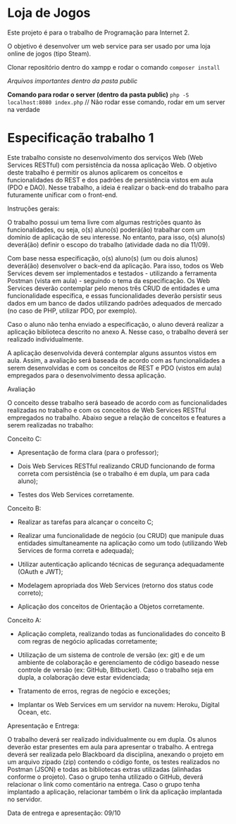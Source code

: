 # Loja de Jogos
Este projeto é para o trabalho de Programação para Internet 2.

O objetivo é desenvolver um web service para ser usado por uma loja online de jogos (tipo Steam).

Clonar repositório dentro do xampp e rodar o comando `composer install`

*Arquivos importantes dentro da pasta public*

**Comando para rodar o server (dentro da pasta public)**
`php -S localhost:8080 index.php` // Não rodar esse comando, rodar em um server na verdade

# Especificação trabalho 1
Este trabalho consiste no desenvolvimento dos serviços Web (Web Services RESTful) com persistência da nossa aplicação Web. O objetivo deste trabalho é permitir os alunos aplicarem os conceitos e funcionalidades do REST e dos padrões de persistência vistos em aula (PDO e DAO). Nesse trabalho, a ideia é realizar o back-end do trabalho para futuramente unificar com o front-end.

Instruções gerais:

O trabalho possui um tema livre com algumas restrições quanto às funcionalidades, ou seja, o(s) aluno(s) poderá(ão) trabalhar com um domínio de aplicação de seu interesse. No entanto, para isso, o(s) aluno(s) deverá(ão) definir o escopo do trabalho (atividade dada no dia 11/09).

Com base nessa especificação, o(s) aluno(s) (um ou dois alunos) deverá(ão) desenvolver o back-end da aplicação. Para isso, todos os Web Services devem ser implementados e testados - utilizando a ferramenta Postman (vista em aula) - seguindo o tema da especificação. Os Web Services deverão contemplar pelo menos três CRUD de entidades e uma funcionalidade específica, e essas funcionalidades deverão persistir seus dados em um banco de dados utilizando padrões adequados de mercado (no caso de PHP, utilizar PDO, por exemplo).

Caso o aluno não tenha enviado a especificação, o aluno deverá realizar a aplicação biblioteca descrito no anexo A. Nesse caso, o trabalho deverá ser realizado individualmente.

A aplicação desenvolvida deverá contemplar alguns assuntos vistos em aula. Assim, a avaliação será baseada de acordo com as funcionalidades a serem desenvolvidas e com os conceitos de REST e PDO (vistos em aula) empregados para o desenvolvimento dessa aplicação.

Avaliação

O conceito desse trabalho será baseado de acordo com as funcionalidades realizadas no trabalho e com os conceitos de Web Services RESTful empregados no trabalho. Abaixo segue a relação de conceitos e features a serem realizadas no trabalho:

Conceito C:

- Apresentação de forma clara (para o professor);

- Dois Web Services RESTful realizando CRUD funcionando de forma correta com persistência (se o trabalho é em dupla, um para cada aluno);

- Testes dos Web Services corretamente.

Conceito B:

- Realizar as tarefas para alcançar o conceito C;

- Realizar uma funcionalidade de negócio (ou CRUD) que manipule duas entidades simultaneamente na aplicação como um todo (utilizando Web Services de forma correta e adequada);

- Utilizar autenticação aplicando técnicas de segurança adequadamente (OAuth e JWT);

- Modelagem apropriada dos Web Services (retorno dos status code correto);

- Aplicação dos conceitos de Orientação a Objetos corretamente.

Conceito A:

- Aplicação completa, realizando todas as funcionalidades do conceito B com regras de negócio aplicadas corretamente;

- Utilização de um sistema de controle de versão (ex: git) e de um ambiente de colaboração e gerenciamento de código baseado nesse controle de versão (ex: GitHub, Bitbucket). Caso o trabalho seja em dupla, a colaboração deve estar evidenciada;

- Tratamento de erros, regras de negócio e exceções;

- Implantar os Web Services em um servidor na nuvem: Heroku, Digital Ocean, etc.

Apresentação e Entrega:

O trabalho deverá ser realizado individualmente ou em dupla. Os alunos deverão estar presentes em aula para apresentar o trabalho. A entrega deverá ser realizada pelo Blackboard da disciplina, anexando o projeto em um arquivo zipado (zip) contendo o código fonte, os testes realizados no Postman (JSON) e todas as bibliotecas extras utilizadas (alinhadas conforme o projeto). Caso o grupo tenha utilizado o GitHub, deverá relacionar o link como comentário na entrega. Caso o grupo tenha implantado a aplicação, relacionar também o link da aplicação implantada no servidor.

Data de entrega e apresentação: 09/10
